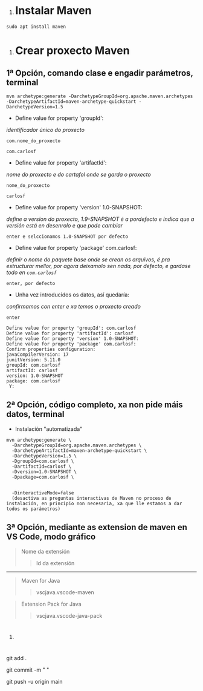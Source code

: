 1. # Instalar Maven

`sudo apt install maven`

1. # Crear proxecto Maven

## 1ª Opción, comando clase e engadir parámetros, terminal

`mvn archetype:generate -DarchetypeGroupId=org.apache.maven.archetypes -DarchetypeArtifactId=maven-archetype-quickstart -DarchetypeVersion=1.5`


* Define value for property 'groupId': 

*identificador único do proxecto*

`com.nome_do_proxecto`

`com.carlosf`


* Define value for property 'artifactId':

*nome do proxecto e do cartafol onde se garda o proxecto*

`nome_do_proxecto`

`carlosf`


* Define value for property 'version' 1.0-SNAPSHOT: 

*define a version do proxecto, 1.9-SNAPSHOT é a pordefecto e indica que a versión está en desenrolo e que pode cambiar*

`enter e selccionamos 1.0-SNAPSHOT por defecto`


* Define value for property 'package' com.carlosf:

*definir o nome do paquete base onde se crean os arquivos, é pra estructurar mellor, por agora deixamolo sen nada, por defecto, e gardase todo en `com.carlosf`*

`enter, por defecto`


* Unha vez introducidos os datos, así quedaría:

*confirmamos con enter e xa temos o proxecto creado*

`enter`

```
Define value for property 'groupId': com.carlosf
Define value for property 'artifactId': carlosf
Define value for property 'version' 1.0-SNAPSHOT: 
Define value for property 'package' com.carlosf: 
Confirm properties configuration:
javaCompilerVersion: 17
junitVersion: 5.11.0
groupId: com.carlosf
artifactId: carlosf
version: 1.0-SNAPSHOT
package: com.carlosf
 Y: 

```



## 2ª Opción, código completo, xa non pide máis datos, terminal

* Instalación "automatizada"

```
mvn archetype:generate \
  -DarchetypeGroupId=org.apache.maven.archetypes \
  -DarchetypeArtifactId=maven-archetype-quickstart \
  -DarchetypeVersion=1.5 \
  -DgroupId=com.carlosf \
  -DartifactId=carlosf \
  -Dversion=1.0-SNAPSHOT \
  -Dpackage=com.carlosf \


  -DinteractiveMode=false 
  (desactiva as preguntas interactivas de Maven no proceso de instalación, en principio non necesaria, xa que lle estamos a dar todos os parámetros)
```
## 3ª Opción, mediante as extension de maven en VS Code, modo gráfico

>Nome da extensión
>>Id da extensión

---

>Maven for Java
>>vscjava.vscode-maven

>Extension Pack for Java
>>vscjava.vscode-java-pack


1. # 


git add .

git commit -m " "

git push -u origin main